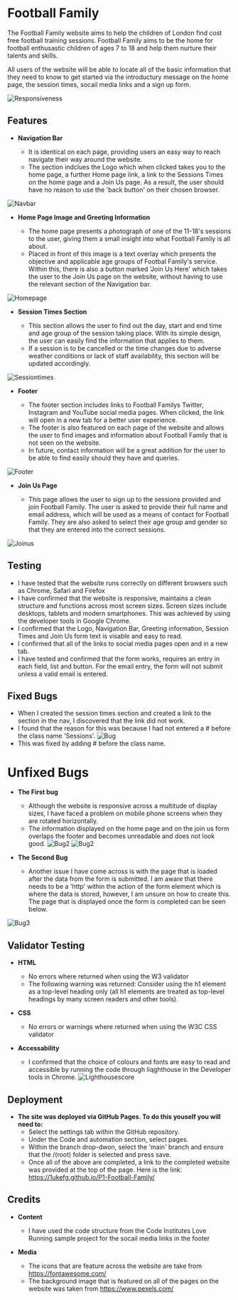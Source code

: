 # Football Family
The Football Family website aims to help the children of London find cost free football training sessions. Football Family aims to be the home for football enthusastic children of ages 7 to 18 and help them nurture their talents and skills.

All users of the website will be able to locate all of the basic information that they need to know to get started via the introductury message on the home page, the session times, socail media links and a sign up form.

![Responsiveness](assets/images/readme/am-i-responsive.png)

## Features

- __Navigation Bar__

    - It is identical on each page, providing users an easy way to reach navigate their way around the website.
    - The section indclues the Logo which when clicked takes you to the home page, a further Home page link, a link to the Sessions Times on the home page and a Join Us page. As a result, the user should have no reason to use the 'back button' on their chosen browser.

![Navbar](assets/images/readme/nav-bar.png)

- __Home Page Image and Greeting Information__

    - The home page presents a photograph of one of the 11-18's sessions to the user, giving them a small insight into what Football Family is all about.
    - Placed in front of this image is a text overlay which presents the objective and applicable age groups of Footbal Family's service. Within this, there is also a button marked 'Join Us Here' which takes the user to the Join Us page on the website, without having to use the relevant section of the Navigation bar.

![Homepage](assets/images/readme/home-page-img.png)

- __Session Times Section__

    - This section allows the user to find out the day, start and end time and age group of the session taking place. With its simple design, the user can easily find the information that applies to them.
    - If a session is to be cancelled or the time changes due to adverse weather conditions or lack of staff availability, this section will be updated accordingly.

![Sessiontimes](assets/images/readme/session-times.png)

- __Footer__

    - The footer section includes links to Football Familys Twitter, Instagram and YouTube social media pages. When clicked, the link will open in a new tab for a better user experience.
    - The footer is also featured on each page of the website and allows the user to find images and information about Football Family that is not seen on the website.
    - In future, contact information will be a great addition for the user to be able to find easily should they have and queries.

![Footer](assets/images/readme/footer.png)

- __Join Us Page__

    - This page allows the user to sign up to the sessions provided and join Football Family. The user is asked to provide their full name and email address, which will be used as a means of contact for Football Family. They are also asked to select their age group and gender so that they are entered into the correct sessions.

![Joinus](assets/images/readme/join-us.png)

## Testing

- I have tested that the website runs correctly on different browsers such as Chrome, Safari and Firefox
- I have confirmed that the website is responsive, maintains a clean structure and functions across most screen sizes. Screen sizes include desktops, tablets and modern smartphones. This was achieved by using the developer tools in Google Chrome.
- I confirmed that the Logo, Navigation Bar, Greeting information, Session Times and Join Us form text is visable and easy to read.
- I confirmed that all of the links to social media pages open and in a new tab.
- I have tested and confirmed that the form works, requires an entry in each field, list and button. For the email entry, the form will not submit unless a valid email is entered.

## Fixed Bugs

- When I created the session times section and created a link to the section in the nav, I discovered that the link did not work.
- I found that the reason for this was because I had not entered a # before the class name 'Sessions'.
![Bug](assets/images/readme/link-error.png)
- This was fixed by adding # before the class name.

# Unfixed Bugs

- __The First bug__

    - Although the website is responsive across a multitude of display sizes, I have faced a problem on mobile phone screens when they are rotated horizontally. 
    - The information displayed on the home page and on the join us form overlaps the footer and becomes unreadable and does not look good.
![Bug2](assets/images/readme/bug-home.png)
![Bug2](assets/images/readme/bug-about.png)

- __The Second Bug__

    - Another issue I have come across is with the page that is loaded after the data from the form is submitted. I am aware that there needs to be a 'http' within the action of the form element which is where the data is stored, however, I am unsure on how to create this. The page that is displayed once the form is completed can be seen below.
    
![Bug3](assets/images/readme/bug-form.png)

## Validator Testing

- __HTML__
    - No errors where returned when using the W3 validator
    - The following warning was returned: Consider using the h1 element as a top-level heading only (all h1 elements are treated as top-level headings by many screen readers and other tools).

- __CSS__
    - No errors or warnings where returned when using the W3C CSS validator

- __Accessability__
    - I confirmed that the choice of colours and fonts are easy to read and accessible by running the code through liqghthouse in the Developer tools in Chrome.
    ![Lighthousescore](assets/images/readme/lighthouse-score.png)

## Deployment

- __The site was deployed via GitHub Pages. To do this youself you will need to:__
    - Select the settings tab within the GitHub repository.
    - Under the Code and automation section, select pages.
    - Within the branch drop-dwon, select the 'main' branch and ensure that the /(root) folder is selected and press save.
    - Once all of the above are completed, a link to the completed website was provided at the top of the page.
    Here is the link: https://1ukefg.github.io/P1-Football-Family/

## Credits

- __Content__
    - I have used the code structure from the Code Institutes Love Running sample project for the socail media links in the footer

- __Media__
    - The icons that are feature across the website are take from https://fontawesome.com/
    - The background image that is featured on all of the pages on the website was taken from https://www.pexels.com/
